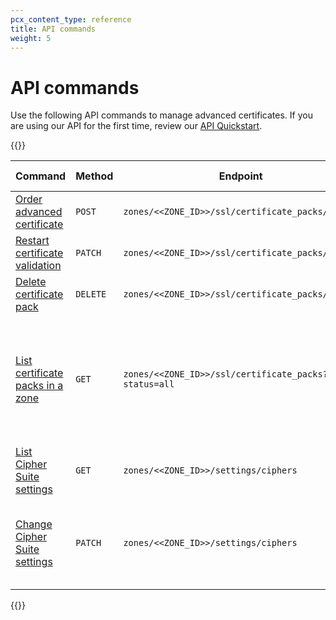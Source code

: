 ```yaml
---
pcx_content_type: reference
title: API commands
weight: 5
---
```


# API commands

Use the following API commands to manage advanced certificates. If you are using our API for the first time, review our [API Quickstart](/api/).

{{<table-wrap>}}

| Command                                                                                                                                              | Method   | Endpoint                                             | Additional notes                                                                            |
| ---------------------------------------------------------------------------------------------------------------------------------------------------- | -------- | ---------------------------------------------------- | ------------------------------------------------------------------------------------------- |
| [Order advanced certificate](https://api.cloudflare.com/#certificate-packs-order-advanced-certificate-manager-certificate-pack)                      | `POST`   | `zones/<<ZONE_ID>>/ssl/certificate_packs/order`      |
| [Restart certificate validation](https://api.cloudflare.com/#certificate-packs-restart-validation-for-advanced-certificate-manager-certificate-pack) | `PATCH`  | `zones/<<ZONE_ID>>/ssl/certificate_packs/<<ID>>`     |
| [Delete certificate pack](https://api.cloudflare.com/#certificate-packs-delete-advanced-certificate-manager-certificate-pack)                        | `DELETE` | `zones/<<ZONE_ID>>/ssl/certificate_packs/<<ID>>`     |
| [List certificate packs in a zone](https://api.cloudflare.com/#certificate-packs-list-certificate-packs)                                             | `GET`    | `zones/<<ZONE_ID>>/ssl/certificate_packs?status=all` | This API call returns all certificate packs for a domain (Universal, Custom, and Advanced). |
| [List Cipher Suite settings](https://api.cloudflare.com/#zone-settings-get-ciphers-setting)                                                          | `GET`    | `zones/<<ZONE_ID>>/settings/ciphers`                 |
| [Change Cipher Suite settings](https://api.cloudflare.com/#zone-settings-change-ciphers-setting)                                                     | `PATCH`  | `zones/<<ZONE_ID>>/settings/ciphers`                 | To restore default settings, send a blank array in the `value` parameter.                   |

{{</table-wrap>}}
